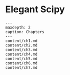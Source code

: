# Elegant Scipy

```{toctree}
---
maxdepth: 2
caption: Chapters
---
content/ch1.md
content/ch2.md
content/ch3.md
content/ch4.md
content/ch5.md
content/ch6.md
content/ch7.md
```
